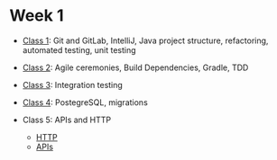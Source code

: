 # Week 1

* [Class 1](https://education.launchcode.org/gis-devops-slides/week1/day1.html#1): Git and GitLab, IntelliJ, Java project structure, refactoring, automated testing, unit testing

* [Class 2](https://education.launchcode.org/gis-devops-slides/week1/day2.html#1): Agile ceremonies, Build Dependencies, Gradle, TDD

* [Class 3](https://education.launchcode.org/gis-devops-slides/week1/integration-testing.html#1): Integration testing

* [Class 4](https://education.launchcode.org/gis-devops-slides/week1/postgresql.html#1): PostegreSQL, migrations

* Class 5: APIs and HTTP
    * [HTTP](https://education.launchcode.org/gis-devops-slides/week1/day5_http.html#1)
    * [APIs](https://education.launchcode.org/gis-devops-slides/week1/day5_apis.html#1)